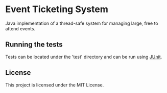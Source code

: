 # Event Ticketing System

Java implementation of a thread-safe system for managing large, free to attend events. 

## Running the tests

Tests can be located under the 'test' directory and can be run using [JUnit](https://junit.org/junit4/).

## License

This project is licensed under the MIT License.
